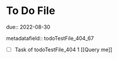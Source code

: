 # To Do File

due:: 2022-08-30

metadatafield:: todoTestFile_404_67

- [ ] Task of todoTestFile_404 1 [[Query me]]
